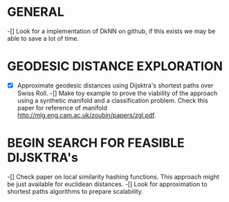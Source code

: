 # GENERAL
-[] Look for a implementation of DkNN on github, if this exists we may be able to save a lot of time.

# GEODESIC DISTANCE EXPLORATION
-[x] Approximate geodesic distances using Dijsktra's shortest paths over Swiss Roll.
-[] Make toy example to prove the viability of the approach using a synthetic manifold and a classification problem. Check this paper for reference of manifold http://mlg.eng.cam.ac.uk/zoubin/papers/zgl.pdf.

# BEGIN SEARCH FOR FEASIBLE DIJSKTRA's
-[] Check paper on local similarity hashing functions. This approach might be just available for euclidean distances.
-[] Look for approximation to shortest paths algorithms to prepare scalability.
